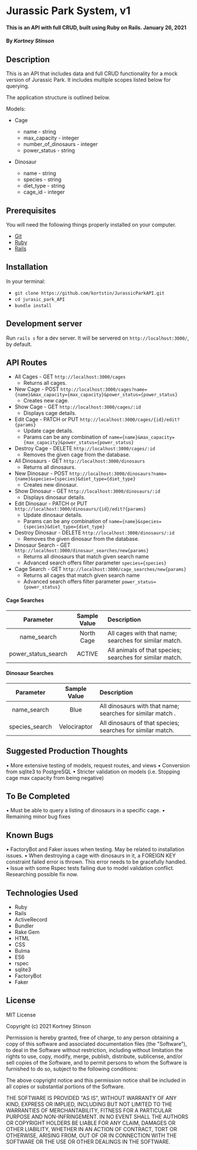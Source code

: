 # Jurassic Park System, v1

#### This is an API with full CRUD, built using Ruby on Rails.  January 26, 2021

#### By _**Kortney Stinson**_

## Description

This is an API that includes data and full CRUD functionality for a mock version of Jurassic Park. It includes multiple scopes listed below for querying.

The application structure is outlined below.  

Models:
  - Cage
    - name - string
    - max_capacity - integer
    - number_of_dinosaurs - integer
    - power_status - string

  - Dinosaur
    - name - string
    - species - string
    - diet_type - string
    - cage_id - integer

## Prerequisites

You will need the following things properly installed on your computer.

* [Git](https://git-scm.com/)
* [Ruby](https://www.ruby-lang.org/en/downloads/)
* [Rails](http://rubyonrails.org/)

## Installation

In your terminal:
* `git clone https://github.com/kortstin/JurassicParkAPI.git`
* `cd jurasic_park_API`
* `bundle install`

## Development server

Run `rails s` for a dev server. It will be servered on `http://localhost:3000/`, by default.

## API Routes

- All Cages - GET `http://localhost:3000/cages`
  - Returns all cages.
- New Cage - POST `http://localhost:3000/cages?name={name}&max_capacity={max_capacity}&power_status={power_status}`
  - Creates new cage.
- Show Cage - GET `http://localhost:3000/cages/:id`
  - Displays cage details.
- Edit Cage - PATCH or PUT `http://localhost:3000/cages/{id}/edit?{params}`
  - Update cage details.
  - Params can be any combination of `name={name}&max_capacity={max_capacity}&power_status={power_status}`
- Destroy Cage - DELETE `http://localhost:3000/cages/:id`
  - Removes the given cage from the database.
- All Dinosaurs - GET `http://localhost:3000/dinosaurs`
  - Returns all dinosaurs.
- New Dinosaur - POST `http://localhost:3000/dinosaurs?name={name}&species={species}&diet_type={diet_type}`
  - Creates new dinosaur.
- Show Dinosaur - GET `http://localhost:3000/dinosaurs/:id`
  - Displays dinosaur details.
- Edit Dinosaur - PATCH or PUT `http://localhost:3000/dinosaurs/{id}/edit?{params}`
  - Update dinosaur details.
  - Params can be any combination of `name={name}&species={species}&diet_type={diet_type}`
- Destroy Dinosaur - DELETE `http://localhost:3000/dinosaurs/:id`
  - Removes the given dinosaur from the database.
- Dinosaur Search - GET `http://localhost:3000/dinosaur_searches/new{params}`
  - Returns all dinosaurs that match given search name
  - Advanced search offers filter parameter `species={species}`
- Cage Search - GET `http://localhost:3000/cage_searches/new{params}`
  - Returns all cages that match given search name
  - Advanced search offers filter parameter `power_status={power_status}`


#### Cage Searches

| Parameter | Sample Value | Description |
|:----------:|:------------:|:------------|
| name_search | North Cage | All cages with that name; searches for similar match. |
| power_status_search | ACTIVE | All animals of that species; searches for similar match. |



#### Dinosaur Searches

| Parameter | Sample Value | Description |
|:----------:|:------------:|:------------|
| name_search |  Blue | All dinosaurs with that name; searches for similar match . |
| species_search |  Velociraptor | All dinosaurs of that species; searches for similar match. |

## Suggested Production Thoughts

• More extensive testing of models, request routes, and views
• Conversion from sqlite3 to PostgreSQL
• Stricter validation on models (i.e. Stopping cage max capacity from being negative)

## To Be Completed

• Must be able to query a listing of dinosaurs in a specific cage.
• Remaining minor bug fixes

## Known Bugs

• FactoryBot and Faker issues when testing. May be related to installation issues.
• When destroying a cage with dinosaurs in it, a FOREIGN KEY constraint failed error is thrown. This error needs to be gracefully handled.
• Issue with some Rspec tests failing due to model validation conflict. Researching possible fix now.

## Technologies Used

* Ruby
* Rails
* ActiveRecord
* Bundler
* Rake Gem
* HTML
* CSS
* Bulma
* ES6
* rspec
* sqlite3
* FactoryBot
* Faker

## License

MIT License

Copyright (c) 2021 Kortney Stinson

Permission is hereby granted, free of charge, to any person obtaining a copy of this software and associated documentation files (the "Software"), to deal in the Software without restriction, including without limitation the rights to use, copy, modify, merge, publish, distribute, sublicense, and/or sell copies of the Software, and to permit persons to whom the Software is furnished to do so, subject to the following conditions:

The above copyright notice and this permission notice shall be included in all copies or substantial portions of the Software.

THE SOFTWARE IS PROVIDED "AS IS", WITHOUT WARRANTY OF ANY KIND, EXPRESS OR IMPLIED, INCLUDING BUT NOT LIMITED TO THE WARRANTIES OF MERCHANTABILITY, FITNESS FOR A PARTICULAR PURPOSE AND NON-INFRINGEMENT. IN NO EVENT SHALL THE AUTHORS OR COPYRIGHT HOLDERS BE LIABLE FOR ANY CLAIM, DAMAGES OR OTHER LIABILITY, WHETHER IN AN ACTION OF CONTRACT, TORT OR OTHERWISE, ARISING FROM, OUT OF OR IN CONNECTION WITH THE SOFTWARE OR THE USE OR OTHER DEALINGS IN THE SOFTWARE.